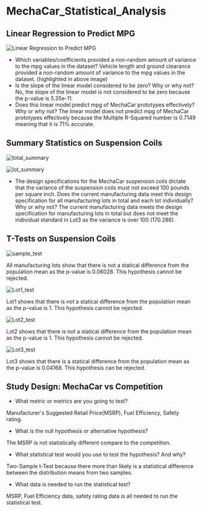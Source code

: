 # MechaCar_Statistical_Analysis

## Linear Regression to Predict MPG

![Linear Regression to Predict MPG]()

- Which variables/coefficients provided a non-random amount of variance to the mpg values in the dataset?
Vehicle length and ground clearance provided a non-random amount of variance to the mpg values in the dataset. (highlighted in above image)
- Is the slope of the linear model considered to be zero? Why or why not?
No, the slope of the linear model is not considered to be zero because the p-value is 5.35e-11.
- Does this linear model predict mpg of MechaCar prototypes effectively? Why or why not?
The linear model does not predict mpg of MechaCar prototypes effectively because the Multiple R-Squared number is 0.7149 meaning that it is 71% accurate. 

## Summary Statistics on Suspension Coils

![total_summary]()

![lot_summary]()

- The design specifications for the MechaCar suspension coils dictate that the variance of the suspension coils must not exceed 100 pounds per square inch. Does the current manufacturing data meet this design specification for all manufacturing lots in total and each lot individually? Why or why not?
The current manufacturing data meets the design specification for manufacturing lots in total but does not meet the individual standard in Lot3 as the variance is over 100 (170.286). 

## T-Tests on Suspension Coils
![sample_test]()

All manufacturing lots show that there is not a statical difference from the population mean as the p-value is 0.06028. This hypothesis cannot be rejected. 

![Lot1_test]()

Lot1 shows that there is not a statical difference from the population mean as the p-value is 1. This hypothesis cannot be rejected. 

![Lot2_test]()

Lot2 shows that there is not a statical difference from the population mean as the p-value is 1. This hypothesis cannot be rejected. 

![Lot3_test]()

Lot3 shows that there is  a statical difference from the population mean as the p-value is 0.04168. This hypothesis can be rejected. 

## Study Design: MechaCar vs Competition

- What metric or metrics are you going to test?

Manufacturer's Suggested Retail Price(MSRP), Fuel Efficiency, Safety rating. 

- What is the null hypothesis or alternative hypothesis?

The MSRP is not statistically different compare to the competition. 

- What statistical test would you use to test the hypothesis? And why?

Two-Sample t-Test because there more than likely is a statistical difference between the distribution means from two samples. 

- What data is needed to run the statistical test? 

MSRP, Fuel Efficiency data, safety rating data is all needed to run the statistical test. 
